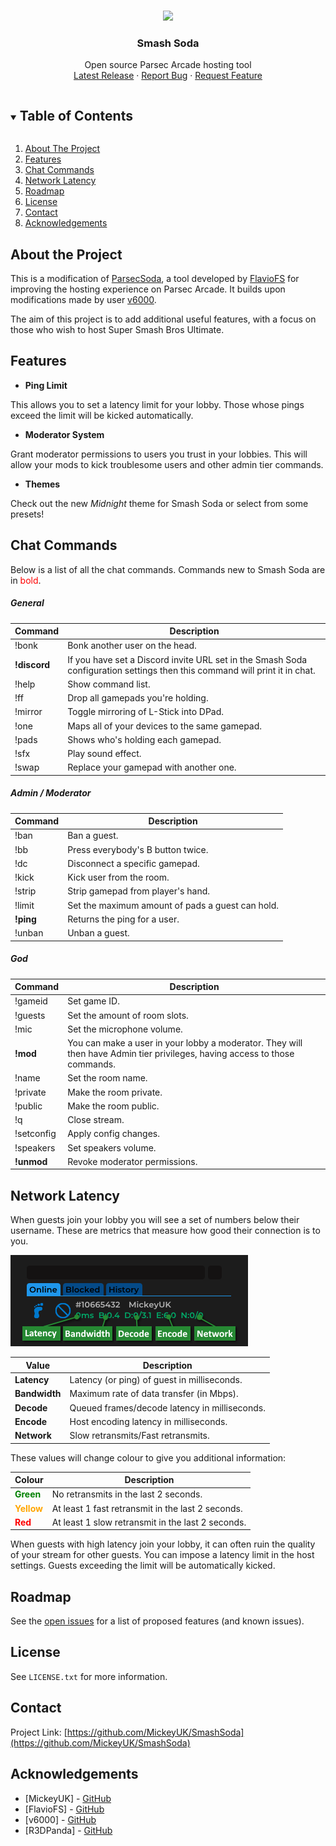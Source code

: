 <!-- PROJECT LOGO -->
<br />
<p align="center">
  <img src="https://github.com/MickeyUK/SmashSoda/raw/master/github/logo.png">
  <h3 align="center">Smash Soda</h3>

  <p align="center">
    Open source Parsec Arcade hosting tool
    <br />
    <a href="https://github.com/MickeyUK/SmashSoda/releases">Latest Release</a>
    ·
    <a href="https://github.com/MickeyUK/SmashSoda/issues">Report Bug</a>
    ·
    <a href="https://github.com/MickeyUK/SmashSoda/issues">Request Feature</a>
  </p>
</p>

<!-- TABLE OF CONTENTS -->
<details open="open">
  <summary><h2 style="display: inline-block">Table of Contents</h2></summary>
  <ol>
    <li>
      <a href="#about-the-project">About The Project</a>
    </li>
    <li><a href="#features">Features</a></li>
    <li><a href="#chat-commands">Chat Commands</a></li>
    <li><a href="#network-latency">Network Latency</a></li>
    <li><a href="#roadmap">Roadmap</a></li>
    <li><a href="#license">License</a></li>
    <li><a href="#contact">Contact</a></li>
    <li><a href="#acknowledgements">Acknowledgements</a></li>
  </ol>
</details>


## About the Project

This is a modification of <a href="https://github.com/FlavioFS/">ParsecSoda</a>, a tool developed by <a href="https://github.com/FlavioFS/">FlavioFS</a> for improving the hosting experience on Parsec Arcade. It builds upon modifications made by user <a href="https://github.com/v6ooo/">v6000</a>.

The aim of this project is to add additional useful features, with a focus on those who wish to host Super Smash Bros Ultimate.

## Features

  * **Ping Limit**

  This allows you to set a latency limit for your lobby. Those whose pings exceed the limit will be kicked automatically.

  * **Moderator System**

  Grant moderator permissions to users you trust in your lobbies. This will allow your mods to kick troublesome users and other admin tier commands.


  * **Themes**
  
  Check out the new *Midnight* theme for Smash Soda or select from some presets!

## Chat Commands

Below is a list of all the chat commands. Commands new to Smash Soda are in <span style="color:red">bold</span>.

##### General
|Command|Description|
| ----------- | ----------- |
|!bonk| Bonk another user on the head.
|<b>!discord</b>| If you have set a Discord invite URL set in the Smash Soda configuration settings then this command will print it in chat.
|!help| Show command list.
|!ff| Drop all gamepads you're holding.
|!mirror| Toggle mirroring of L-Stick into DPad.
|!one| Maps all of your devices to the same gamepad.
|!pads| Shows who's holding each gamepad.
|!sfx| Play sound effect.
|!swap| Replace your gamepad with another one.

##### Admin / Moderator
|Command|Description|
| ----------- | ----------- |
|!ban| Ban a guest.
|!bb| Press everybody's B button twice.
|!dc| Disconnect a specific gamepad.
|!kick| Kick user from the room.
|!strip| Strip gamepad from player's hand.
|!limit| Set the maximum amount of pads a guest can hold.
|<b>!ping</b>| Returns the ping for a user.
|!unban| Unban a guest.

##### God
|Command|Description|
| ----------- | ----------- |
|!gameid| Set game ID.
|!guests| Set the amount of room slots.
|!mic| Set the microphone volume.
|<b>!mod</b>| You can make a user in your lobby a moderator. They will then have Admin tier privileges, having access to those commands.
|!name| Set the room name.
|!private| Make the room private.
|!public| Make the room public.
|!q| Close stream.
|!setconfig| Apply config changes.
|!speakers| Set speakers volume.
|<b>!unmod</b>| Revoke moderator permissions.

## Network Latency

When guests join your lobby you will see a set of numbers below their username. These are metrics that measure how good their connection is to you.

<img src="github/network.png">

|Value|Description|
| ----------- | ----------- |
|**Latency**| Latency (or ping) of guest in milliseconds.
|**Bandwidth**| Maximum rate of data transfer (in Mbps).
|**Decode**| Queued frames/decode latency in milliseconds.
|**Encode**| Host encoding latency in milliseconds.
|**Network**| Slow retransmits/Fast retransmits.

These values will change colour to give you additional information:

|Colour|Description|
| ----------- | ----------- |
|<span style="color: green; font-weight: bold">Green</span>| No retransmits in the last 2 seconds.
|<span style="color: orange; font-weight: bold">Yellow</span>| At least 1 fast retransmit in the last 2 seconds.
|<span style="color: red; font-weight: bold">Red</span>| At least 1 slow retransmit in the last 2 seconds.

When guests with high latency join your lobby, it can often ruin the quality of your stream for other guests. You can impose a latency limit in the host settings. Guests exceeding the limit will be automatically kicked.

## Roadmap

See the [open issues](https://github.com/MickeyUK/SmashSoda/issues) for a list of proposed features (and known issues).


## License

See `LICENSE.txt` for more information.


## Contact


Project Link: [https://github.com/MickeyUK/SmashSoda](https://github.com/MickeyUK/SmashSoda)



<!-- ACKNOWLEDGEMENTS -->
## Acknowledgements

* [MickeyUK] - [GitHub](https://github.com/MickeyUK)
* [FlavioFS] - [GitHub](https://github.com/FlavioFS/)
* [v6000] - [GitHub](https://github.com/v6ooo/)
* [R3DPanda] - [GitHub](https://github.com/R3DPanda1/)